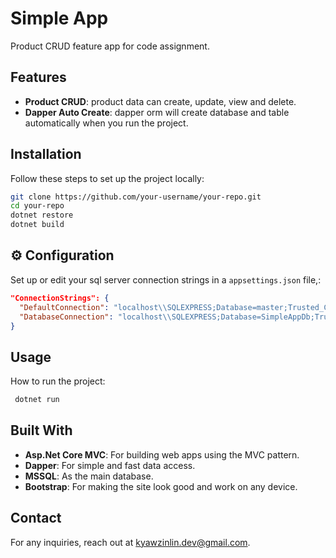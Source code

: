 # Simple App

Product CRUD feature app for code assignment.

##  Features

- **Product CRUD**: product data can create, update, view and delete.
- **Dapper Auto Create**: dapper orm will create database and table automatically when you run the project.

##  Installation

Follow these steps to set up the project locally:

```sh
git clone https://github.com/your-username/your-repo.git
cd your-repo
dotnet restore
dotnet build
```
## ⚙️ Configuration

Set up or edit your sql server connection strings in a `appsettings.json` file,:

```appsettings.json
"ConnectionStrings": {
  "DefaultConnection": "localhost\\SQLEXPRESS;Database=master;Trusted_Connection=True;TrustServerCertificate=True;",
  "DatabaseConnection": "localhost\\SQLEXPRESS;Database=SimpleAppDb;Trusted_Connection=True;TrustServerCertificate=True;"
}
```

##  Usage

How to run the project:

```sh
 dotnet run
```



##  Built With

- **Asp.Net Core MVC**: For building web apps using the MVC pattern.
- **Dapper**: For simple and fast data access.
- **MSSQL**: As the main database.
- **Bootstrap**: For making the site look good and work on any device.


##  Contact

For any inquiries, reach out at [kyawzinlin.dev@gmail.com](mailto:kyawzinlin.dev@gmail.com).
